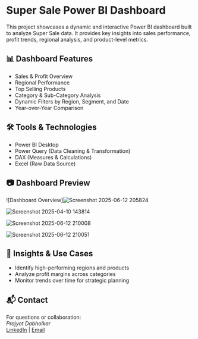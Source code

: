 # Super Sale Power BI Dashboard

This project showcases a dynamic and interactive Power BI dashboard built to analyze Super Sale data. It provides key insights into sales performance, profit trends, regional analysis, and product-level metrics.

## 📊 Dashboard Features

- Sales & Profit Overview
- Regional Performance
- Top Selling Products
- Category & Sub-Category Analysis
- Dynamic Filters by Region, Segment, and Date
- Year-over-Year Comparison

## 🛠 Tools & Technologies

- Power BI Desktop
- Power Query (Data Cleaning & Transformation)
- DAX (Measures & Calculations)
- Excel (Raw Data Source)

## 📷 Dashboard Preview

![Dashboard Overview]![Screenshot 2025-06-12 205824](https://github.com/user-attachments/assets/7c017498-df44-4170-8c36-6a68df73a6b8)


![Screenshot 2025-04-10 143814](https://github.com/user-attachments/assets/a118c8c7-0148-4717-8928-2efc318e2702)

![Screenshot 2025-06-12 210008](https://github.com/user-attachments/assets/c0f88e51-944a-4622-9c12-d50f7d42c030)

![Screenshot 2025-06-12 210051](https://github.com/user-attachments/assets/0483505c-eff3-4265-beb2-497d6b9bfee4)




## 📌 Insights & Use Cases

- Identify high-performing regions and products
- Analyze profit margins across categories
- Monitor trends over time for strategic planning

## 📬 Contact

For questions or collaboration:  
*Prajyot Dabholkar*  
[LinkedIn](https://www.linkedin.com/in/prajyot-dabholkar-43b38335b/) | [Email](prajoytdab@gmail.com)
